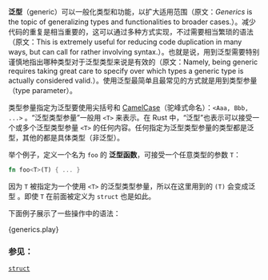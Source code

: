 **泛型**（generic）可以一般化类型和功能，以扩大适用范围（原文：*Generics* is the topic of generalizing types and functionalities to broader
cases.）。减少代码的重复是相当重要的，这可以通过多种方式实现，不过需要相当繁琐的语法（原文：This is extremely useful for reducing code duplication in many ways,
but can call for rather involving syntax.）。也就是说，用到泛型需要特别谨慎地指出哪种类型对于泛型类型来说是有效的（原文：Namely, being generic requires 
taking great care to specify over which types a generic type 
is actually considered valid.）。使用泛型最简单且最常见的方式就是用到类型参量（type parameter）。

类型参量指定为泛型要使用尖括号和 [CamelCase][camelcase]（驼峰式命名）：`<Aaa, Bbb, ...>` 。“泛型类型参量”一般用 `<T>` 来表示。在 Rust 中，“泛型”也表示可以接受一个或多个泛型类型参量 `<T>` 的任何内容。任何指定为泛型类型参量的类型都是泛型，其他的都是具体类型（非泛型）。

举个例子，定义一个名为 `foo` 的 **泛型函数**，可接受一个任意类型的参数 `T`：

```rust
fn foo<T>(T) { ... }
```

因为 `T` 被指定为一个使用 `<T>` 的泛型类型参量，所以在这里用到的 `(T)` 会变成泛型 。即使 `T` 在前面被定义为 `struct` 也是如此。

下面例子展示了一些操作中的语法：

{generics.play}

### 参见：

[`struct`][structs]

[structs]: ./custom_types/structs.html
[camelcase]: https://en.wikipedia.org/wiki/CamelCase
